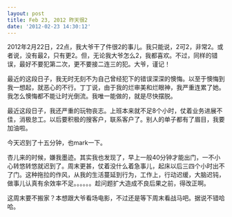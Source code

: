 ```yaml
---
layout: post
title: Feb 23, 2012 昨天很2
date: '2012-02-23 14:30:12'
---
```



 2012年2月22日，22点，我大爷干了件很2的事儿。我只能说，2可2，非常2。或者说，没有最2，只有更2。但，无论我大爷怎么2，我都喜欢。不过，同样的错误，最好不要犯第二次，更不要接二连三的犯。大爷，谨记！

 最近的这段日子，我无时无刻不为自己曾经犯下的错误深深的懊悔。以至于懊悔到我一想起，就恶心的不行。丁丁说，由于我的烂审美和烂眼神，我严重连累了她。我怎么懊悔都不能让时光倒流。我唯一能做的，就是尽快摆脱。

 最近这段日子，我还严重的玩物丧志。上班本来就不足8个小时，仗着业务进展不佳，消极怠工。以后要积极的搜客户，联系客户了。别人的单子都有了眉目，我要加油啦。

 今天迟到了十五分钟，也mark一下。

 杏儿来的时候，嫌我墨迹。其实我也发现了，早上一般40分钟才能出门，一不小心转悠转悠就迟到了。周末更甚，仗着没什么着急事儿，起床以后三四个小时出不了门。这种拖拉的作风，从我的生活蔓延到行为，工作上，行动迟缓，大脑迟钝，做事儿认真有余效率不足。。。。。。趁问题扩大造成不良后果之前，得改正啊。

 这周末要不搬家？本想跟大爷看场电影，不过还是等下周末看战马吧。据说不错哈哈。


